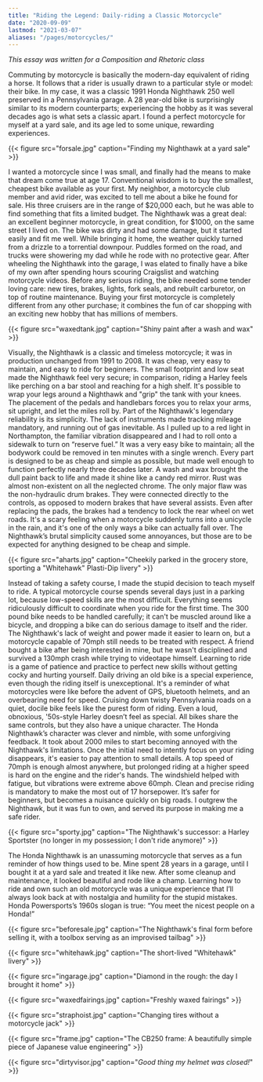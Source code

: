 ```yaml
---
title: "Riding the Legend: Daily-riding a Classic Motorcycle"
date: "2020-09-09"
lastmod: "2021-03-07"
aliases: "/pages/motorcycles/"
---
```


*This essay was written for a Composition and Rhetoric class*

Commuting by motorcycle is basically the modern-day equivalent of riding a horse. It follows that a rider is usually drawn to a particular style or model: their bike. In my case, it was a classic 1991 Honda Nighthawk 250 well preserved in a Pennsylvania garage. A 28 year-old bike is surprisingly similar to its modern counterparts; experiencing the hobby as it was several decades ago is what sets a classic apart. I found a perfect motorcycle for myself at a yard sale, and its age led to some unique, rewarding experiences. 

{{< figure src="forsale.jpg" caption="Finding my Nighthawk at a yard sale" >}}

I wanted a motorcycle since I was small, and finally had the means to make that dream come true at age 17. Conventional wisdom is to buy the smallest, cheapest bike available as your first. My neighbor, a motorcycle club member and avid rider, was excited to tell me about a bike he found for sale. His three cruisers are in the range of $20,000 each, but he was able to find something that fits a limited budget. The Nighthawk was a great deal: an excellent beginner motorcycle, in great condition, for $1000, on the same street I lived on. The bike was dirty and had some damage, but it started easily and fit me well. While bringing it home, the weather quickly turned from a drizzle to a torrential downpour. Puddles formed on the road, and trucks were showering my dad while he rode with no protective gear. After wheeling the Nighthawk into the garage, I was elated to finally have a bike of my own after spending hours scouring Craigslist and watching motorcycle videos. Before any serious riding, the bike needed some tender loving care: new tires, brakes, lights, fork seals, and rebuilt carburetor, on top of routine maintenance. Buying your first motorcycle is completely different from any other purchase; it combines the fun of car shopping with an exciting new hobby that has millions of members. 

{{< figure src="waxedtank.jpg" caption="Shiny paint after a wash and wax" >}}

Visually, the Nighthawk is a classic and timeless motorcycle; it was in production unchanged from 1991 to 2008. It was cheap, very easy to maintain, and easy to ride for beginners. The small footprint and low seat made the Nighthawk feel very secure; in comparison, riding a Harley feels like perching on a bar stool and reaching for a high shelf. It's possible to wrap your legs around a Nighthawk and "grip" the tank with your knees. The placement of the pedals and handlebars forces you to relax your arms, sit upright, and let the miles roll by. Part of the Nighthawk's legendary reliability is its simplicity. The lack of instruments made tracking mileage mandatory, and running out of gas inevitable. As I pulled up to a red light in Northampton, the familiar vibration disappeared and I had to roll onto a sidewalk to turn on “reserve fuel.” It was a very easy bike to maintain; all the bodywork could be removed in ten minutes with a single wrench. Every part is designed to be as cheap and simple as possible, but made well enough to function perfectly nearly three decades later. A wash and wax brought the dull paint back to life and made it shine like a candy red mirror. Rust was almost non-existent on all the neglected chrome. The only major flaw was the non-hydraulic drum brakes. They were connected directly to the controls, as opposed to modern brakes that have several assists. Even after replacing the pads, the brakes had a tendency to lock the rear wheel on wet roads. It's a scary feeling when a motorcycle suddenly turns into a unicycle in the rain, and it's one of the only ways a bike can actually fall over. The Nighthawk’s brutal simplicity caused some annoyances, but those are to be expected for anything designed to be cheap and simple. 

{{< figure src="aharts.jpg" caption="Cheekily parked in the grocery store, sporting a \"Whitehawk\" Plasti-Dip livery" >}}

Instead of taking a safety course, I made the stupid decision to teach myself to ride. A typical motorcycle course spends several days just in a parking lot, because low-speed skills are the most difficult. Everything seems ridiculously difficult to coordinate when you ride for the first time. The 300 pound bike needs to be handled carefully; it can't be muscled around like a bicycle, and dropping a bike can do serious damage to itself and the rider. The Nighthawk's lack of weight and power made it easier to learn on, but a motorcycle capable of 70mph still needs to be treated with respect. A friend bought a bike after being interested in mine, but he wasn't disciplined and survived a 130mph crash while trying to videotape himself. Learning to ride is a game of patience and practice to perfect new skills without getting cocky and hurting yourself. Daily driving an old bike is a special experience, even though the riding itself is unexceptional. It's a reminder of what motorcycles were like before the advent of GPS, bluetooth helmets, and an overbearing need for speed. Cruising down twisty Pennsylvania roads on a quiet, docile bike feels like the purest form of riding. Even a loud, obnoxious, '50s-style Harley doesn’t feel as special. All bikes share the same controls, but they also have a unique character. The Honda Nighthawk’s character was clever and nimble, with some unforgiving feedback. It took about 2000 miles to start becoming annoyed with the Nighthawk's limitations. Once the initial need to intently focus on your riding disappears, it's easier to pay attention to small details. A top speed of 70mph is enough almost anywhere, but prolonged riding at a higher speed is hard on the engine and the rider's hands. The windshield helped with fatigue, but vibrations were extreme above 60mph. Clean and precise riding is mandatory to make the most out of 17 horsepower. It’s safer for beginners, but becomes a nuisance quickly on big roads. I outgrew the Nighthawk, but it was fun to own, and served its purpose in making me a safe rider. 

{{< figure src="sporty.jpg" caption="The Nighthawk's successor: a Harley Sportster (no longer in my possession; I don't ride anymore)" >}}

The Honda Nighthawk is an unassuming motorcycle that serves as a fun reminder of how things used to be. Mine spent 28 years in a garage, until I bought it at a yard sale and treated it like new. After some cleanup and maintenance, it looked beautiful and rode like a champ. Learning how to ride and own such an old motorcycle was a unique experience that I’ll always look back at with nostalgia and humility for the stupid mistakes. Honda Powersports’s 1960s slogan is true: “You meet the nicest people on a Honda!”

{{< figure src="beforesale.jpg" caption="The Nighthawk's final form before selling it, with a toolbox serving as an improvised tailbag" >}}

{{< figure src="whitehawk.jpg" caption="The short-lived \"Whitehawk\" livery" >}}

{{< figure src="ingarage.jpg" caption="Diamond in the rough: the day I brought it home" >}}

{{< figure src="waxedfairings.jpg" caption="Freshly waxed fairings" >}}

{{< figure src="straphoist.jpg" caption="Changing tires without a motorcycle jack" >}}

{{< figure src="frame.jpg" caption="The CB250 frame: A beautifully simple piece of Japanese value engineering" >}}

{{< figure src="dirtyvisor.jpg" caption="*Good thing my helmet was closed!*" >}}
